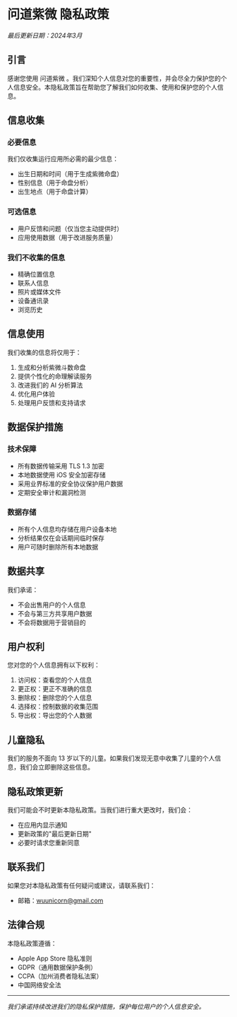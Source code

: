 # 问道紫微  隐私政策

*最后更新日期：2024年3月*

## 引言

感谢您使用 问道紫微 。我们深知个人信息对您的重要性，并会尽全力保护您的个人信息安全。本隐私政策旨在帮助您了解我们如何收集、使用和保护您的个人信息。

## 信息收集

### 必要信息
我们仅收集运行应用所必需的最少信息：
- 出生日期和时间（用于生成紫微命盘）
- 性别信息（用于命盘分析）
- 出生地点（用于命盘计算）

### 可选信息
- 用户反馈和问题（仅当您主动提供时）
- 应用使用数据（用于改进服务质量）

### 我们不收集的信息
- 精确位置信息
- 联系人信息
- 照片或媒体文件
- 设备通讯录
- 浏览历史

## 信息使用

我们收集的信息将仅用于：
1. 生成和分析紫微斗数命盘
2. 提供个性化的命理解读服务
3. 改进我们的 AI 分析算法
4. 优化用户体验
5. 处理用户反馈和支持请求

## 数据保护措施

### 技术保障
- 所有数据传输采用 TLS 1.3 加密
- 本地数据使用 iOS 安全加密存储
- 采用业界标准的安全协议保护用户数据
- 定期安全审计和漏洞检测

### 数据存储
- 所有个人信息均存储在用户设备本地
- 分析结果仅在会话期间临时保存
- 用户可随时删除所有本地数据

## 数据共享

我们承诺：
- 不会出售用户的个人信息
- 不会与第三方共享用户数据
- 不会将数据用于营销目的

## 用户权利

您对您的个人信息拥有以下权利：
1. 访问权：查看您的个人信息
2. 更正权：更正不准确的信息
3. 删除权：删除您的个人信息
4. 选择权：控制数据的收集范围
5. 导出权：导出您的个人数据

## 儿童隐私

我们的服务不面向 13 岁以下的儿童。如果我们发现无意中收集了儿童的个人信息，我们会立即删除这些信息。

## 隐私政策更新

我们可能会不时更新本隐私政策。当我们进行重大更改时，我们会：
- 在应用内显示通知
- 更新政策的"最后更新日期"
- 必要时请求您重新同意

## 联系我们

如果您对本隐私政策有任何疑问或建议，请联系我们：

- 邮箱：wuunicorn@gmail.com

## 法律合规

本隐私政策遵循：
- Apple App Store 隐私准则
- GDPR（通用数据保护条例）
- CCPA（加州消费者隐私法案）
- 中国网络安全法

---

*我们承诺持续改进我们的隐私保护措施，保护每位用户的个人信息安全。* 